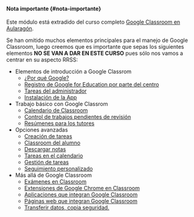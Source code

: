#### Nota importante {#nota-importante}

Este módulo está extradido del curso completo [Google Classroom en Aularagón](https://catedu.github.io/google-classroom-2018/).

Se han omitido muchos elementos principales para el manejo de Google Classroom, luego creemos que es importante que sepas los siguientes elementos **NO SE VAN A DAR EN ESTE CURSO** pues sólo nos vamos a centrar en su aspecto RRSS:

* Elementos de introducción a Google Classrom
  * [¿Por qué Google?](https://catedu.github.io/google-classroom-2018/modulo_1_introduccion_a_google_classroom/11_por_que_google.html)
  * [Registro de Google for Education por parte del centro](https://catedu.github.io/google-classroom-2018/modulo_1_introduccion_a_google_classroom/14_el_registro_en_google_for_education.html)
  * [Tareas del administrador](https://catedu.github.io/google-classroom-2018/modulo_1_introduccion_a_google_classroom/15_tareas_de_administracion.html)
  * [Instalación de la App](https://catedu.github.io/google-classroom-2018/modulo_1_introduccion_a_google_classroom/17_instalacion_de_la_app.html)
* Trabajo básico con Google Classrom
  * [Calendario de Classroom](https://catedu.github.io/google-classroom-2018/modulo_2_trabajo_basico_con_google_classroom/24_el_calendario_de_classroom.html)
  * [Control de trabajos pendientes de revisión](https://catedu.github.io/google-classroom-2018/modulo_2_trabajo_basico_con_google_classroom/25_control_de_los_trabajos_pendientes_de_revision.html)
  * [Resúmenes para los tutores](https://catedu.github.io/google-classroom-2018/modulo_2_trabajo_basico_con_google_classroom/28_resumenes_para_los_tutores.html)
* Opciones avanzadas
  * [Creación de tareas](https://catedu.github.io/google-classroom-2018/modulo_3_opciones_avanzadas_de_trabajo_classroom_y/31_creacion_de_tareas.html)
  * [Classroom del alumno](https://catedu.github.io/google-classroom-2018/modulo_3_opciones_avanzadas_de_trabajo_classroom_y/32_el_classroom_del_alumno.html)
  * [Descargar notas](https://catedu.github.io/google-classroom-2018/modulo_3_opciones_avanzadas_de_trabajo_classroom_y/34_descargar_las_notas.html)
  * [Tareas en el calendario](https://catedu.github.io/google-classroom-2018/modulo_3_opciones_avanzadas_de_trabajo_classroom_y/35_tareas_en_el_calendario.html)
  * [Gestión de tareas](https://catedu.github.io/google-classroom-2018/modulo_3_opciones_avanzadas_de_trabajo_classroom_y/36_gestion_de_las_tareas.html)
  * [Seguimiento personalizado](https://catedu.github.io/google-classroom-2018/modulo_3_opciones_avanzadas_de_trabajo_classroom_y/37_seguimiento_personalizado.html)
* Más allá de Google Classroom
  * [Exámenes en Classroom](https://catedu.github.io/google-classroom-2018/modulo_4_mas_alla_de_classroom/41_examenes_en_classroom.html)
  * [Extensiones de Google Chrome en Classroom](https://catedu.github.io/google-classroom-2018/modulo_4_mas_alla_de_classroom/42_extensiones_de_google_chrome_en_classroom.html)
  * [Aplicaciones que integran Google Classroom](https://catedu.github.io/google-classroom-2018/modulo_4_mas_alla_de_classroom/43_aplicaciones_que_integran_google_classroom.html)
  * [Páginas web que integran Google Classroom](https://catedu.github.io/google-classroom-2018/modulo_4_mas_alla_de_classroom/44_paginas_web_que_integran_classroom.html)
  * [Transferir datos, copia seguridad.](https://catedu.github.io/google-classroom-2018/modulo_4_mas_alla_de_classroom/46_transferir_datos,_crear_una_copia_de_seguridad,.html)




